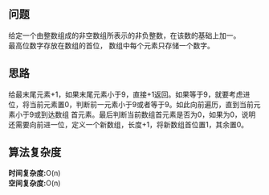 <h2>问题</h2>
给定一个由整数组成的非空数组所表示的非负整数，在该数的基础上加一。<br>
最高位数字存放在数组的首位， 数组中每个元素只存储一个数字。
<h2>思路</h2>
给最末尾元素+1，如果末尾元素小于9，直接+1返回。如果等于9，就要考虑进位，将当前元素置0，判断前一元素小于9或者等于9。如此向前遍历，直到当前元素小于9或到达数组
首元素。最后判断当前数组首元素是否为0，如果为0，说明还需要向前进一位，定义一个新数组，长度+1，将新数组首位置1，其余置0。
<h2>算法复杂度</h2>
<b>时间复杂度:</b>O(n)<br>
<b>空间复杂度:</b>O(n)<br>

